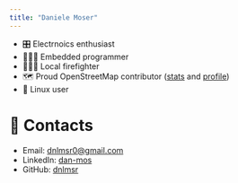 ```yaml
---
title: "Daniele Moser"
---
```

- 🎛️ Electrnoics enthusiast
- 👨🏼‍💻 Embedded programmer
- 👨🏼‍🚒 Local firefighter
- 🗺️ Proud OpenStreetMap contributor
    ([stats](https://hdyc.neis-one.org/?mosis99) and
    [profile](https://www.openstreetmap.org/user/mosis99))
- 🐧 Linux user

📧 Contacts
==========

-   Email: <dnlmsr0@gmail.com>
-   LinkedIn: [dan-mos](https://www.linkedin.com/in/dan-mos)
-   GitHub: [dnlmsr](https://github.com/dnlmsr)
